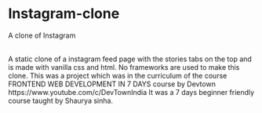 # Instagram-clone
A clone of Instagram 

<br>
A static clone of a instagram feed page with the stories tabs on the top and is made with vanilla css and html. No frameworks are used to make this clone. This was a project which was in the curriculum of the course FRONTEND WEB DEVELOPMENT IN 7 DAYS course by Devtown https://www.youtube.com/c/DevTownIndia It was a 7 days beginner friendly course taught by Shaurya sinha. 
